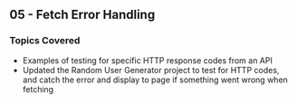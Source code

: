 ## 05 - Fetch Error Handling

### Topics Covered

- Examples of testing for specific HTTP response codes from an API
- Updated the Random User Generator project to test for HTTP codes, and catch the error and display to page if something went wrong when fetching
